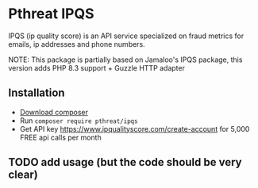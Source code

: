 # Pthreat IPQS

IPQS (ip quality score) is an API service specialized on fraud metrics for emails, ip addresses and phone numbers.

NOTE: This package is partially based on Jamaloo's IPQS package, this version adds PHP 8.3 support + Guzzle HTTP adapter

## Installation

- [Download composer](https://getcomposer.org)
- Run `composer require pthreat/ipqs`
- Get API key https://www.ipqualityscore.com/create-account for 5,000 FREE api calls per month

## TODO add usage (but the code should be very clear)